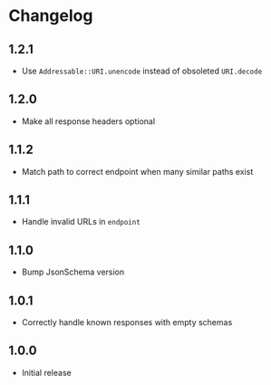 # Changelog

## 1.2.1

* Use `Addressable::URI.unencode` instead of obsoleted `URI.decode`

## 1.2.0

* Make all response headers optional

## 1.1.2

* Match path to correct endpoint when many similar paths exist

## 1.1.1

* Handle invalid URLs in `endpoint`

## 1.1.0

* Bump JsonSchema version

## 1.0.1

* Correctly handle known responses with empty schemas

## 1.0.0

* Initial release
